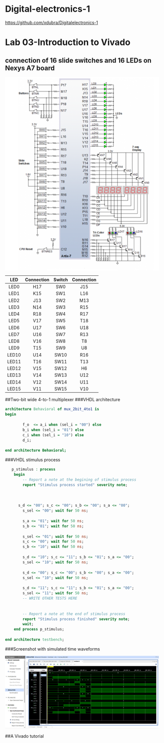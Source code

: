 # Digital-electronics-1
https://github.com/xdubra/Digitalelectronics-1
# Lab 03-Introduction to Vivado
## connection of 16 slide switches and 16 LEDs on Nexys A7 board

![Screenshot od EDA Playground](image3/obrazok.png)

| LED | Connection | Switch | Connection | 
| :-: | :-: | :-: | :-: |
| LED0 | H17 | SW0 | J15 |
| LED1 | K15 | SW1 | L16 |
| LED2 | J13 | SW2 | M13 |
| LED3 | N14 | SW3 | R15 |
| LED4 | R18 | SW4 | R17 |
| LED5 | V17 | SW5 | T18 |
| LED6 | U17 | SW6 | U18 |
| LED7 | U16 | SW7 | R13 |
| LED8 | V16 | SW8 | T8 |
| LED9 | T15 | SW9 | U8 |
| LED10 | U14 | SW10 | R16 |
| LED11 | T16 | SW11 | T13 |
| LED12 | V15 | SW12 | H6 |
| LED13 | V14 | SW13 | U12 |
| LED14 | V12 | SW14 | U11 |
| LED15 | V11 | SW15 | V10 |

##Two-bit wide 4-to-1 multiplexer
###VHDL architecture

```vhdl
architecture Behavioral of mux_2bit_4to1 is
begin
    
        f_o  <= a_i when (sel_i = "00") else
		b_i when (sel_i = "01") else
		c_i when (sel_i = "10") else
		d_i;
 
end architecture Behavioral;
```
###VHDL stimulus process

```vhdl
   p_stimulus : process
    begin
        -- Report a note at the begining of stimulus process
        report "Stimulus process started" severity note;


        
      s_d <= "00"; s_c <= "00"; s_b <= "00"; s_a <= "00";
        s_sel <= "00"; wait for 50 ns;
        
        s_a <= "01"; wait for 50 ns;
        s_b <= "01"; wait for 50 ns;
        
        s_sel <= "01"; wait for 50 ns;
        s_c <= "00"; wait for 50 ns;
        s_b <= "10"; wait for 50 ns;
        
        s_d <= "10"; s_c <= "11"; s_b <= "01"; s_a <= "00"; 
        s_sel <= "10"; wait for 50 ns;
        
        s_d <= "00"; s_c <= "00"; s_b <= "00"; s_a <= "00"; 
        s_sel <= "10"; wait for 50 ns;
        
        s_d <= "11"; s_c <= "11"; s_b <= "01"; s_a <= "00";
        s_sel <= "11"; wait for 50 ns;
        -- WRITE OTHER TESTS HERE


        -- Report a note at the end of stimulus process
        report "Stimulus process finished" severity note;
        wait;
    end process p_stimulus;

end architecture testbench;
```

###Screenshot with simulated time waveforms

![Screenshot od EDA Playground](image3/obrazok1.png)

##A Vivado tutorial



